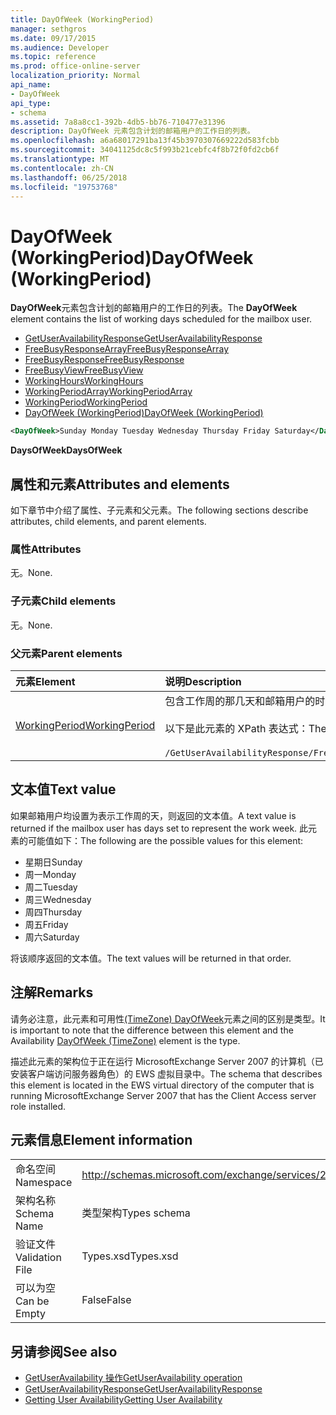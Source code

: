 ```yaml
---
title: DayOfWeek (WorkingPeriod)
manager: sethgros
ms.date: 09/17/2015
ms.audience: Developer
ms.topic: reference
ms.prod: office-online-server
localization_priority: Normal
api_name:
- DayOfWeek
api_type:
- schema
ms.assetid: 7a8a8cc1-392b-4db5-bb76-710477e31396
description: DayOfWeek 元素包含计划的邮箱用户的工作日的列表。
ms.openlocfilehash: a6a68017291ba13f45b3970307669222d583fcbb
ms.sourcegitcommit: 34041125dc8c5f993b21cebfc4f8b72f0fd2cb6f
ms.translationtype: MT
ms.contentlocale: zh-CN
ms.lasthandoff: 06/25/2018
ms.locfileid: "19753768"
---
```

# <a name="dayofweek-workingperiod"></a><span data-ttu-id="57484-103">DayOfWeek (WorkingPeriod)</span><span class="sxs-lookup"><span data-stu-id="57484-103">DayOfWeek (WorkingPeriod)</span></span>

<span data-ttu-id="57484-104">**DayOfWeek**元素包含计划的邮箱用户的工作日的列表。</span><span class="sxs-lookup"><span data-stu-id="57484-104">The **DayOfWeek** element contains the list of working days scheduled for the mailbox user.</span></span> 
  
- [<span data-ttu-id="57484-105">GetUserAvailabilityResponse</span><span class="sxs-lookup"><span data-stu-id="57484-105">GetUserAvailabilityResponse</span></span>](getuseravailabilityresponse.md)  
- [<span data-ttu-id="57484-106">FreeBusyResponseArray</span><span class="sxs-lookup"><span data-stu-id="57484-106">FreeBusyResponseArray</span></span>](freebusyresponsearray.md)  
- [<span data-ttu-id="57484-107">FreeBusyResponse</span><span class="sxs-lookup"><span data-stu-id="57484-107">FreeBusyResponse</span></span>](freebusyresponse.md)  
- [<span data-ttu-id="57484-108">FreeBusyView</span><span class="sxs-lookup"><span data-stu-id="57484-108">FreeBusyView</span></span>](freebusyview.md)  
- [<span data-ttu-id="57484-109">WorkingHours</span><span class="sxs-lookup"><span data-stu-id="57484-109">WorkingHours</span></span>](workinghours-ex15websvcsotherref.md)  
- [<span data-ttu-id="57484-110">WorkingPeriodArray</span><span class="sxs-lookup"><span data-stu-id="57484-110">WorkingPeriodArray</span></span>](workingperiodarray.md) 
- [<span data-ttu-id="57484-111">WorkingPeriod</span><span class="sxs-lookup"><span data-stu-id="57484-111">WorkingPeriod</span></span>](workingperiod.md)  
- [<span data-ttu-id="57484-112">DayOfWeek (WorkingPeriod)</span><span class="sxs-lookup"><span data-stu-id="57484-112">DayOfWeek (WorkingPeriod)</span></span>](dayofweek-workingperiod.md)
  
```xml
<DayOfWeek>Sunday Monday Tuesday Wednesday Thursday Friday Saturday</DayOfWeek>
```

<span data-ttu-id="57484-113">**DaysOfWeek**</span><span class="sxs-lookup"><span data-stu-id="57484-113">**DaysOfWeek**</span></span>

## <a name="attributes-and-elements"></a><span data-ttu-id="57484-114">属性和元素</span><span class="sxs-lookup"><span data-stu-id="57484-114">Attributes and elements</span></span>

<span data-ttu-id="57484-115">如下章节中介绍了属性、子元素和父元素。</span><span class="sxs-lookup"><span data-stu-id="57484-115">The following sections describe attributes, child elements, and parent elements.</span></span>
  
### <a name="attributes"></a><span data-ttu-id="57484-116">属性</span><span class="sxs-lookup"><span data-stu-id="57484-116">Attributes</span></span>

<span data-ttu-id="57484-117">无。</span><span class="sxs-lookup"><span data-stu-id="57484-117">None.</span></span>
  
### <a name="child-elements"></a><span data-ttu-id="57484-118">子元素</span><span class="sxs-lookup"><span data-stu-id="57484-118">Child elements</span></span>

<span data-ttu-id="57484-119">无。</span><span class="sxs-lookup"><span data-stu-id="57484-119">None.</span></span>
  
### <a name="parent-elements"></a><span data-ttu-id="57484-120">父元素</span><span class="sxs-lookup"><span data-stu-id="57484-120">Parent elements</span></span>

|<span data-ttu-id="57484-121">**元素**</span><span class="sxs-lookup"><span data-stu-id="57484-121">**Element**</span></span>|<span data-ttu-id="57484-122">**说明**</span><span class="sxs-lookup"><span data-stu-id="57484-122">**Description**</span></span>|
|:-----|:-----|
|[<span data-ttu-id="57484-123">WorkingPeriod</span><span class="sxs-lookup"><span data-stu-id="57484-123">WorkingPeriod</span></span>](workingperiod.md) <br/> |<span data-ttu-id="57484-124">包含工作周的那几天和邮箱用户的时间。</span><span class="sxs-lookup"><span data-stu-id="57484-124">Contains the work week days and hours of the mailbox user.</span></span><br/><br/><span data-ttu-id="57484-125">以下是此元素的 XPath 表达式：</span><span class="sxs-lookup"><span data-stu-id="57484-125">The following is the XPath expression to this element:</span></span><br/><br/>`/GetUserAvailabilityResponse/FreeBusyResponseArray/FreeBusyResponse/FreeBusyView/WorkingHours/WorkingPeriodArray/WorkingPeriod[i[` <br/> |
   
## <a name="text-value"></a><span data-ttu-id="57484-126">文本值</span><span class="sxs-lookup"><span data-stu-id="57484-126">Text value</span></span>

<span data-ttu-id="57484-127">如果邮箱用户均设置为表示工作周的天，则返回的文本值。</span><span class="sxs-lookup"><span data-stu-id="57484-127">A text value is returned if the mailbox user has days set to represent the work week.</span></span> <span data-ttu-id="57484-128">此元素的可能值如下：</span><span class="sxs-lookup"><span data-stu-id="57484-128">The following are the possible values for this element:</span></span>
  
- <span data-ttu-id="57484-129">星期日</span><span class="sxs-lookup"><span data-stu-id="57484-129">Sunday</span></span>    
- <span data-ttu-id="57484-130">周一</span><span class="sxs-lookup"><span data-stu-id="57484-130">Monday</span></span>    
- <span data-ttu-id="57484-131">周二</span><span class="sxs-lookup"><span data-stu-id="57484-131">Tuesday</span></span>    
- <span data-ttu-id="57484-132">周三</span><span class="sxs-lookup"><span data-stu-id="57484-132">Wednesday</span></span>    
- <span data-ttu-id="57484-133">周四</span><span class="sxs-lookup"><span data-stu-id="57484-133">Thursday</span></span>    
- <span data-ttu-id="57484-134">周五</span><span class="sxs-lookup"><span data-stu-id="57484-134">Friday</span></span>    
- <span data-ttu-id="57484-135">周六</span><span class="sxs-lookup"><span data-stu-id="57484-135">Saturday</span></span> 
    
<span data-ttu-id="57484-136">将该顺序返回的文本值。</span><span class="sxs-lookup"><span data-stu-id="57484-136">The text values will be returned in that order.</span></span>
  
## <a name="remarks"></a><span data-ttu-id="57484-137">注解</span><span class="sxs-lookup"><span data-stu-id="57484-137">Remarks</span></span>

<span data-ttu-id="57484-138">请务必注意，此元素和可用性[(TimeZone) DayOfWeek](dayofweek-timezone.md)元素之间的区别是类型。</span><span class="sxs-lookup"><span data-stu-id="57484-138">It is important to note that the difference between this element and the Availability [DayOfWeek (TimeZone)](dayofweek-timezone.md) element is the type.</span></span> 
  
<span data-ttu-id="57484-139">描述此元素的架构位于正在运行 MicrosoftExchange Server 2007 的计算机（已安装客户端访问服务器角色）的 EWS 虚拟目录中。</span><span class="sxs-lookup"><span data-stu-id="57484-139">The schema that describes this element is located in the EWS virtual directory of the computer that is running MicrosoftExchange Server 2007 that has the Client Access server role installed.</span></span>
  
## <a name="element-information"></a><span data-ttu-id="57484-140">元素信息</span><span class="sxs-lookup"><span data-stu-id="57484-140">Element information</span></span>

|||
|:-----|:-----|
|<span data-ttu-id="57484-141">命名空间</span><span class="sxs-lookup"><span data-stu-id="57484-141">Namespace</span></span>  <br/> |http://schemas.microsoft.com/exchange/services/2006/types  <br/> |
|<span data-ttu-id="57484-142">架构名称</span><span class="sxs-lookup"><span data-stu-id="57484-142">Schema Name</span></span>  <br/> |<span data-ttu-id="57484-143">类型架构</span><span class="sxs-lookup"><span data-stu-id="57484-143">Types schema</span></span>  <br/> |
|<span data-ttu-id="57484-144">验证文件</span><span class="sxs-lookup"><span data-stu-id="57484-144">Validation File</span></span>  <br/> |<span data-ttu-id="57484-145">Types.xsd</span><span class="sxs-lookup"><span data-stu-id="57484-145">Types.xsd</span></span>  <br/> |
|<span data-ttu-id="57484-146">可以为空</span><span class="sxs-lookup"><span data-stu-id="57484-146">Can be Empty</span></span>  <br/> |<span data-ttu-id="57484-147">False</span><span class="sxs-lookup"><span data-stu-id="57484-147">False</span></span>  <br/> |
   
## <a name="see-also"></a><span data-ttu-id="57484-148">另请参阅</span><span class="sxs-lookup"><span data-stu-id="57484-148">See also</span></span>

- [<span data-ttu-id="57484-149">GetUserAvailability 操作</span><span class="sxs-lookup"><span data-stu-id="57484-149">GetUserAvailability operation</span></span>](getuseravailability-operation.md)  
- [<span data-ttu-id="57484-150">GetUserAvailabilityResponse</span><span class="sxs-lookup"><span data-stu-id="57484-150">GetUserAvailabilityResponse</span></span>](getuseravailabilityresponse.md)
- [<span data-ttu-id="57484-151">Getting User Availability</span><span class="sxs-lookup"><span data-stu-id="57484-151">Getting User Availability</span></span>](http://msdn.microsoft.com/library/d4133fcb-9b0f-4e6b-aadf-a389da83516a%28Office.15%29.aspx)

